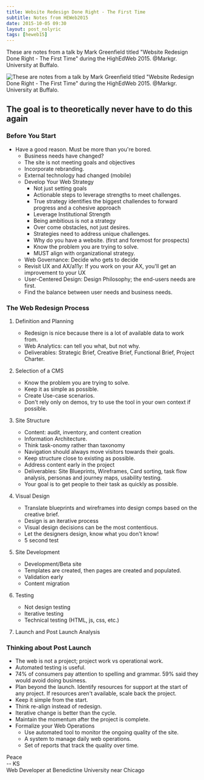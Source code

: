 ```yaml
---
title: Website Redesign Done Right - The First Time
subtitle: Notes from HEWeb2015
date: 2015-10-05 09:30
layout: post_nolyric
tags: [heweb15]
---
```


These are notes from a talk by Mark Greenfield titled "Website Redesign Done Right - The First Time" during the HighEdWeb 2015. @Markgr. University at Buffalo. 

![These are notes from a talk by Mark Greenfield titled "Website Redesign Done Right - The First Time" during the HighEdWeb 2015. @Markgr. University at Buffalo. ](https://s3-us-west-2.amazonaws.com/assets.kshermphoto.com/images/2015/heweb2015-markgr.JPG)


## The goal is to theoretically never have to do this again 

### Before You Start
* Have a good reason. Must be more than you're bored. 
	* Business needs have changed?
	* The site is not meeting goals and objectives
	* Incorporate rebranding. 
	* External technology had changed (mobile)
	* Develop Your Web Strategy
		* Not just setting goals
		* Actionable steps to leverage strengths to meet challenges.
		* True strategy identifies the biggest challendes to forward progress and a cohesive approach
		* Leverage Institutional Strength
		* Being ambitious is not a strategy
		* Over come obstacles, not just desires. 
		* Strategies need to address unique challenges. 
		* Why do you have a website. (first and foremost for prospects) 
		* Know the problem you are trying to solve. 
		* MUST align with organizational strategy.
	* Web Governance: Decide who gets to decide
	* Revisit UX and AX/a11y: If you work on your AX, you'll get an improvement to your UX
	* User-Centered Design: Design Philosophy; the end-users needs are first.
	* Find the balance between user needs and business needs.


	

### The Web Redesign Process
1. Definition and Planning
	* Redesign is nice because there is a lot of available data to work from. 
	* Web Analytics: can tell you what, but not why.
	* Deliverables: Strategic Brief, Creative Brief, Functional Brief, Project Charter.

2. Selection of a CMS
	* Know the problem you are trying to solve. 
	* Keep it as simple as possible. 
	* Create Use-case scenarios. 
	* Don't rely only on demos, try to use the tool in your own context if possible. 

3. Site Structure
	* Content: audit, inventory, and content creation
	* Information Architecture.
	* Think task-onomy rather than taxonomy
	* Navigation should always move visitors towards their goals.
	* Keep structure close to existing as possible. 
	* Address content early in the project
	* Deliverables: Site Blueprints, Wireframes, Card sorting, task flow analysis, personas and journey maps, usability testing.
	* Your goal is to get people to their task as quickly as possible.

4. Visual Design
	* Translate blueprints and wireframes into design comps based on the creative brief. 
	* Design is an iterative process
	* Visual design decisions can be the most contentious. 
	* Let the designers design, know what you don't know!
	* 5 second test

5. Site Development
	* Development/Beta site
	* Templates are created, then pages are created and populated. 
	* Validation early
	* Content migration

6. Testing
	* Not design testing
	* Iterative testing
	* Technical testing (HTML, js, css, etc.)

7. Launch and Post Launch Analysis


### Thinking about Post Launch
* The web is not a project; project work vs operational work.
* Automated testing is useful.
* 74% of consumers pay attention to spelling and grammar. 59% said they would avoid doing business.
* Plan beyond the launch. Identify resources for support at the start of any project. If resources aren't available, scale back the project. 
* Keep it simple from the start. 
* Think re-align instead of redesign.
* Iterative change is better than the cycle. 
* Maintain the momentum after the project is complete. 
* Formalize your Web Operations
	* Use automated tool to monitor the ongoing quality of the site. 
	* A system to manage daily web operations. 
	* Set of reports that track the quality over time. 



Peace<br>-- KS<br>Web Developer at Benedictine University near Chicago
